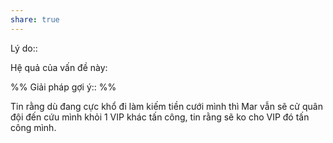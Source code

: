 ```yaml
---
share: true
---
```

Lý do:: 

Hệ quả của vấn đề này:


%%
Giải pháp gợi ý:: 
%%



Tin rằng dù đang cực khổ đi làm kiếm tiền cưới mình thì Mar vẫn sẽ cử quân đội đến cứu mình khỏi 1 VIP khác tấn công, tin rằng sẽ ko cho VIP đó tấn công mình.
